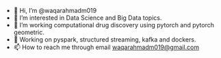 - 👋 Hi, I’m @waqarahmadm019
- 👀 I’m interested in Data Science and Big Data topics.
- 🌱 I’m working computational drug discovery using pytorch and pytorch geometric.
- 💞️ Working on pyspark, structured streaming, kafka and dockers.
- 📫 How to reach me through email waqarahmadm019@gmail.com

<!---
waqarahmadm019/waqarahmadm019 is a ✨ special ✨ repository because its `README.md` (this file) appears on your GitHub profile.
You can click the Preview link to take a look at your changes.
--->
